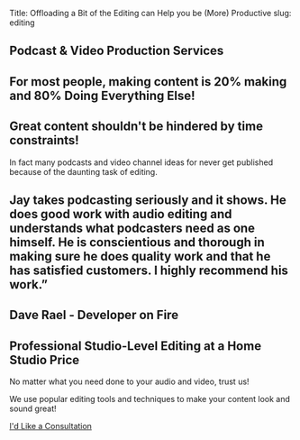 Title: Offloading a Bit of the Editing can Help you be (More) Productive
slug: editing

<h2 class="subtitle is-3 has-text-info">
Podcast & Video Production Services
</h2>
  <div>
  <h2 class="subtitle is-4 has-text-info">For most people, making content is 20% making and 80%
    <span class="has-text-weight-semibold">Doing Everything Else!</span>
  </h2>

  <h2 class="subtitle has-text-grey-dark has-text-weight-bold">
    Great content shouldn't be hindered by time constraints!
  </h2>

  <p>
  In fact many podcasts and video channel ideas for never get published because of the daunting task of editing.
  </p>
  </div>

<section class="section">
  <div class="box is-bold">
<h1 class="title is-4 has-text-grey">
Jay takes podcasting seriously and it shows. He does good work with audio editing and understands what podcasters need as one himself. He is conscientious and thorough in making sure he does quality work and that he has satisfied customers. I highly recommend his work.”
</h1>

<h2 class="subtitle has-text-right is-italic">Dave Rael - Developer on Fire</h2>
</div>
</section>

<section class="section">
<h2 class="subtitle is-4">Professional Studio-Level Editing at a Home Studio
Price</h2>

<p class="has-text-info">
  No matter what you need done to your audio and video, trust us!
</p>

<p>
  We use popular editing tools and techniques to make your content look and
  sound great!
</p>

<div class="section">
  <div class="is-centered">
    <a type="submit" href="/contact.html" class="button is-large">I'd Like a Consultation</a>
  </div>
</div>
</section>

